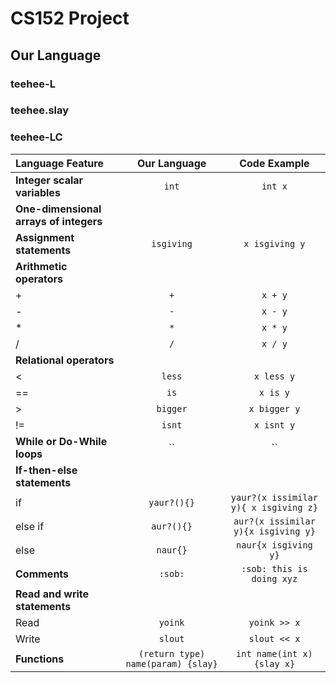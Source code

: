 # CS152 Project
## Our Language
### teehee-L
### teehee.slay
### teehee-LC
|**Language Feature**|**Our Language**|**Code Example**|
| :--- | :---: | :---: |
|**Integer scalar variables**|`int`|`int x`|
|**One-dimensional arrays of integers**|
|**Assignment statements**|`isgiving`|`x isgiving y`|
|**Arithmetic operators**|
|+|`+`|`x + y`|
|-|`-`|`x - y`|
|*|`*`|`x * y`|
|/|`/`|`x / y`|
|**Relational operators**|
|<|`less`|`x less y`|
|==|`is`|`x is y`|
|>|`bigger`|`x bigger y`|
|!=|`isnt`|`x isnt y`|
|**While or Do-While loops**|``|``|
|**If-then-else statements**|
|if|`yaur?(){}`|`yaur?(x issimilar y){ x isgiving z}`|
|else if|`aur?(){}`|`aur?(x issimilar y){x isgiving y}`|
|else|`naur{}`|`naur{x isgiving y}`|
|**Comments**|`:sob:`|`:sob: this is doing xyz`|
|**Read and write statements**|
|Read|`yoink`|`yoink >> x`|
|Write|`slout`|`slout << x`|
|**Functions**|`(return type) name(param) {slay}`|`int name(int x) {slay x}`|
